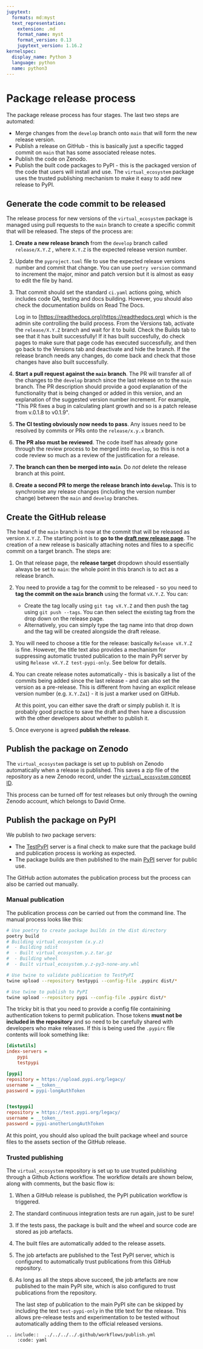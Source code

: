 ```yaml
---
jupytext:
  formats: md:myst
  text_representation:
    extension: .md
    format_name: myst
    format_version: 0.13
    jupytext_version: 1.16.2
kernelspec:
  display_name: Python 3
  language: python
  name: python3
---
```


# Package release process

The package release process has four stages. The last two steps are automated:

* Merge changes from the `develop` branch onto `main` that will form the new release
  version.
* Publish a release on GitHub - this is basically just a specific tagged commit on
  `main` that has some associated release notes.
* Publish the code on Zenodo.
* Publish the built code packages to PyPI - this is the packaged version of the code
  that users will install and use. The `virtual_ecosystem` package uses the trusted
  publishing mechanism to make it easy to add new release to PyPI.

## Generate the code commit to be released

The release process for new versions of the `virtual_ecosystem` package is managed using
pull requests to the `main` branch to create a specific commit that will be released.
The steps of the process are:

1. **Create a new release branch** from the `develop` branch called `release/X.Y.Z` ,
   where `X.Y.Z` is the expected release version number.

1. Update the `pyproject.toml` file to use the expected release versions number and
   commit that change. You can use `poetry version` command to increment the major,
   minor and patch version but it is almost as easy to edit the file by hand.

1. That commit should set the standard `ci.yaml` actions going, which includes
   code QA, testing and docs building. However, you should also check the documentation
   builds on Read The Docs.

   Log in to [https://readthedocs.org](https://readthedocs.org) which is the admin site
   controlling the build process. From the Versions tab, activate the `release/X.Y.Z`
   branch and wait for it to build. Check the Builds tab to see that it has built
   successfully! If it has built succesfully, do check pages to make sure that page code
   has executed successfully, and then go back to the Versions tab and deactivate and
   hide the branch. If the release branch needs any changes, do come back and check that
   those changes have also built successfully.

1. **Start a pull request against the `main` branch**. The PR will transfer all of the
   changes to the `develop` branch since the last release on to the `main` branch. The
   PR description should provide a good explanation of the functionality that is being
   changed or added in this version, and an explanation of the suggested version number
   increment. For example, "This PR fixes a bug in calculating plant growth and so is a
   patch release from v.0.1.8 to v0.1.9".

1. **The CI testing obviously now needs to pass**. Any issues need to be resolved by
   commits or PRs onto the `release/x.y.x` branch.

1. **The PR also must be reviewed**. The code itself has already gone through the
   review process to be merged into `develop`, so this is not a code review so much as a
   review of the justification for a release.

1. **The branch can then be merged into `main`**. Do _not_ delete the release branch at
   this point.

1. **Create a second PR to merge the release branch into `develop`.** This is to
   synchronise any release changes (including the version number change) between the
   `main` and `develop` branches.

## Create the GitHub release

The head of the `main` branch is now at the commit that will be released as version
`X.Y.Z`. The starting point is to **go to the [draft new release
page](https://github.com/ImperialCollegeLondon/virtual_ecosystem/releases/new)**. The
creation of a new release is basically attaching notes and files to a specific commit on
a target branch. The steps are:

1. On that release page, the **release target** dropdown should essentially always be
   set to `main`: the whole point in this branch is to act as a release branch.

1. You need to provide a tag for the commit to be released - so you need to **tag the
   commit on the `main` branch** using the format `vX.Y.Z`. You can:

   * Create the tag locally using `git tag vX.Y.Z` and then push the tag using `git push
     --tags`. You can then select the existing tag from the drop down on the release
     page.
   * Alternatively, you can simply type the tag name into that drop down and the tag
     will be created alongside the draft release.

1. You will need to choose a title for the release: basically `Release vX.Y.Z` is fine.
   However, the title text also provides a mechanism for suppressing automatic trusted
   publication to the main PyPI server by using `Release vX.Y.Z test-pypi-only`. See
   below for details.

1. You can create release notes automatically - this is basically a list of the commits
   being added since the last release - and can also set the version as a pre-release.
   This is different from having an explicit release version number (e.g. `X.Y.Za1`) -
   it is just a marker used on GitHub.

   At this point, you can either save the draft or simply publish it. It is probably
   good practice to save the draft and then have a discussion with the other developers
   about whether to publish it.

1. Once everyone is agreed **publish the release**.

## Publish the package on Zenodo

The `virtual_ecosystem` package is set up to publish on Zenodo automatically when a
release is published. This saves a zip file of the repository as a new Zenodo record,
under the [`virtual_ecosystem` concept ID](https://zenodo.org/doi/10.5281/zenodo.8366847).

This process can be turned off for test releases but only through the owning Zenodo
account, which belongs to David Orme.

## Publish the package on PyPI

We publish to _two_ package servers:

* The
  [TestPyPI](https://test.pypi.org/project/virtual_ecosystem/) server is a final check
  to make sure that the package build and publication process is working as expected.
* The package builds are then published to the main
  [PyPI](https://pypi.org/project/virtual_ecosystem/) server for public use.

The GitHub action automates the publication process but the process can also be carried
out manually.

### Manual publication

The publication process _can_ be carried out from the command line. The manual process
looks like this:

```sh
# Use poetry to create package builds in the dist directory
poetry build
# Building virtual_ecosystem (x.y.z)
#  - Building sdist
#  - Built virtual_ecosystem.y.z.tar.gz
#  - Building wheel
#  - Built virtual_ecosystem.y.z-py3-none-any.whl

# Use twine to validate publication to TestPyPI
twine upload --repository testpypi --config-file .pypirc dist/*

# Use twine to publish to PyPI
twine upload --repository pypi --config-file .pypirc dist/*
```

The tricky bit is that you need to provide a config file containining authentication
tokens to permit publication. Those tokens **must not be included in the repository**
and so need to be carefully shared with developers who make releases. If this is being
used the `.pypirc` file contents will look something like:

```ini
[distutils]
index-servers =
    pypi
    testpypi

[pypi]
repository = https://upload.pypi.org/legacy/
username = __token__
password = pypi-longAuthToken


[testpypi]
repository = https://test.pypi.org/legacy/
username = __token__
password = pypi-anotherLongAuthToken
```

At this point, you should also upload the built package wheel and source files to the
assets section of the GitHub release.

### Trusted publishing

The `virtual_ecosystem` repository is set up to use trusted publishing through a Github
Actions workflow. The workflow details are shown below, along with comments, but the
basic flow is:

1. When a GitHub release is published, the PyPI publication workflow is triggered.
1. The standard continuous integration tests are run again, just to be sure!
1. If the tests pass, the package is built and the wheel and source code are stored as
   job artefacts.
1. The built files are automatically added to the release assets.
1. The job artefacts are published to the Test PyPI server, which is configured to
   automatically trust publications from this GitHub repository.
1. As long as all the steps above succeed, the job artefacts are now published to the
   main PyPI site, which is also configured to trust publications from the repository.

   The last step of publication to the main PyPI site can be skipped by including the
   text `test-pypi-only` in the title text for the release. This allows pre-release
   tests and experimentation to be tested without automatically adding them to the
   official released versions.

```{eval-rst}
.. include::  ../../../../.github/workflows/publish.yml
    :code: yaml
```
